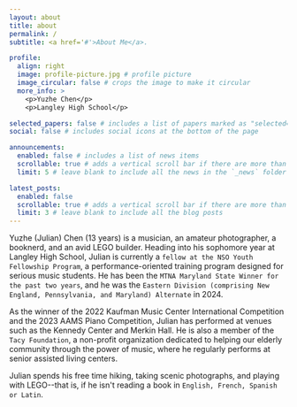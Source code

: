 ```yaml
---
layout: about
title: about
permalink: /
subtitle: <a href='#'>About Me</a>.

profile:
  align: right
  image: profile-picture.jpg # profile picture
  image_circular: false # crops the image to make it circular
  more_info: >
    <p>Yuzhe Chen</p>
    <p>Langley High School</p>

selected_papers: false # includes a list of papers marked as "selected={true}"
social: false # includes social icons at the bottom of the page

announcements:
  enabled: false # includes a list of news items
  scrollable: true # adds a vertical scroll bar if there are more than 3 news items
  limit: 5 # leave blank to include all the news in the `_news` folder

latest_posts:
  enabled: false
  scrollable: true # adds a vertical scroll bar if there are more than 3 new post items
  limit: 3 # leave blank to include all the blog posts
---
```


Yuzhe (Julian) Chen (13 years) is a musician, an amateur photographer, a booknerd, and an avid LEGO builder. Heading into his sophomore year at Langley High School, Julian is currently a `fellow at the NSO Youth Fellowship Program`, a performance-oriented training program designed for serious music students. He has been the `MTNA Maryland State Winner for the past two years`, and he was the `Eastern Division (comprising New England, Pennsylvania, and Maryland) Alternate` in 2024. 

As the winner of the 2022 Kaufman Music Center International Competition and the 2023 AAMS Piano Competition, Julian has performed at venues such as the Kennedy Center and Merkin Hall. He is also a member of the `Tacy Foundation`, a non-profit organization dedicated to helping our elderly community through the power of music, where he regularly performs at senior assisted living centers. 

Julian spends his free time hiking, taking scenic photographs, and playing with LEGO--that is, if he isn't reading a book in `English, French, Spanish or Latin`.

